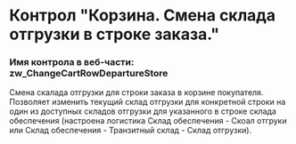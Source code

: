 ﻿---
description: 2.4.10.1
---
# Контрол "Корзина. Смена склада отгрузки в строке заказа."
### Имя контрола в веб-части: zw_ChangeCartRowDepartureStore
Смена скалада отгрузки для строки заказа в корзине покупателя.
Позволяет изменить текущий склад отгрузки для конкретной строки на один из доступных складов отгрузки для указанного в строке склада обеспечения (настроена логистика Склад обеспечения - Скоал отгруки или Склад обеспечения - Транзитный склад - Склад отгрузки).
